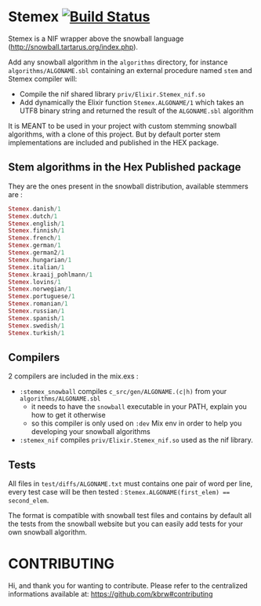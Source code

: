 # Stemex [![Build Status](https://api.travis-ci.org/kbrw/stemex.svg)](https://travis-ci.org/kbrw/stemex)

Stemex is a NIF wrapper above the snowball language (http://snowball.tartarus.org/index.php).

Add any snowball algorithm in the `algorithms` directory, for instance
`algorithms/ALGONAME.sbl` containing an external procedure named `stem` and
Stemex compiler will:

- Compile the nif shared library `priv/Elixir.Stemex_nif.so`
- Add dynamically the Elixir function `Stemex.ALGONAME/1` which takes an UTF8
  binary string and returned the result of the `ALGONAME.sbl` algorithm

It is MEANT to be used in your project with custom stemming snowball
algorithms, with a clone of this project. But by default porter stem
implementations are included and published in the HEX package.

## Stem algorithms in the Hex Published package

They are the ones present in the snowball distribution, available stemmers are :

```elixir
Stemex.danish/1
Stemex.dutch/1
Stemex.english/1
Stemex.finnish/1
Stemex.french/1
Stemex.german/1
Stemex.german2/1
Stemex.hungarian/1
Stemex.italian/1
Stemex.kraaij_pohlmann/1
Stemex.lovins/1
Stemex.norwegian/1
Stemex.portuguese/1
Stemex.romanian/1
Stemex.russian/1
Stemex.spanish/1
Stemex.swedish/1
Stemex.turkish/1
```

## Compilers

2 compilers are included in the mix.exs : 

- `:stemex_snowball` compiles `c_src/gen/ALGONAME.(c|h)` from your
  `algorithms/ALGONAME.sbl`
  - it needs to have the `snowball` executable in your PATH, explain you how to get it otherwise
  - so this compiler is only used on `:dev` Mix env in order to help you developing your snowball algorithms
- `:stemex_nif` compiles `priv/Elixir.Stemex_nif.so` used as the nif library.

## Tests

All files in `test/diffs/ALGONAME.txt` must contains one pair of word per line, 
every test case will be then tested : `Stemex.ALGONAME(first_elem) == second_elem`. 

The format is compatible with snowball test files and contains by default all
the tests from the snowball website but you can easily add tests for your own
snowball algorithm.

# CONTRIBUTING

Hi, and thank you for wanting to contribute.
Please refer to the centralized informations available at: https://github.com/kbrw#contributing


